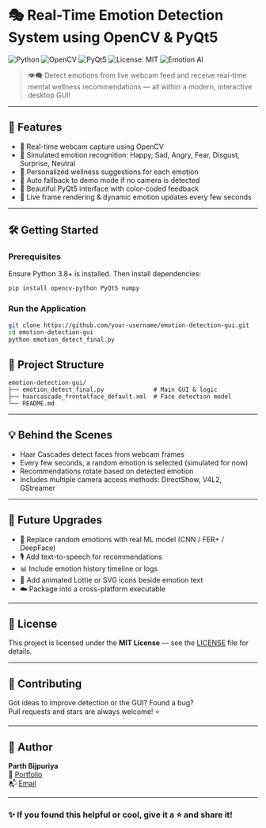 
# 🎭 Real-Time Emotion Detection System using OpenCV & PyQt5

![Python](https://img.shields.io/badge/Python-3.8+-blue?style=for-the-badge&logo=python)
![OpenCV](https://img.shields.io/badge/OpenCV-Enabled-brightgreen?style=for-the-badge&logo=opencv)
![PyQt5](https://img.shields.io/badge/GUI-PyQt5-red?style=for-the-badge&logo=qt)
![License: MIT](https://img.shields.io/badge/License-MIT-yellow.svg?style=for-the-badge)
![Emotion AI](https://img.shields.io/badge/Emotion%20AI-Simulation-purple?style=for-the-badge&logo=ai)

> 👁️‍🗨️ Detect emotions from live webcam feed and receive real-time mental wellness recommendations — all within a modern, interactive desktop GUI!

---

## 🌟 Features

- 📸 Real-time webcam capture using OpenCV
- 🧠 Simulated emotion recognition: Happy, Sad, Angry, Fear, Disgust, Surprise, Neutral
- 💬 Personalized wellness suggestions for each emotion
- 🚨 Auto fallback to demo mode if no camera is detected
- 🎨 Beautiful PyQt5 interface with color-coded feedback
- 🔄 Live frame rendering & dynamic emotion updates every few seconds

---



## 🛠️ Getting Started

### Prerequisites

Ensure Python 3.8+ is installed. Then install dependencies:

```bash
pip install opencv-python PyQt5 numpy
```

### Run the Application

```bash
git clone https://github.com/your-username/emotion-detection-gui.git
cd emotion-detection-gui
python emotion_detect_final.py
```


## 📂 Project Structure

```
emotion-detection-gui/
├── emotion_detect_final.py              # Main GUI & logic
├── haarcascade_frontalface_default.xml  # Face detection model
└── README.md
```

---

## 💡 Behind the Scenes

- Haar Cascades detect faces from webcam frames
- Every few seconds, a random emotion is selected (simulated for now)
- Recommendations rotate based on detected emotion
- Includes multiple camera access methods: DirectShow, V4L2, GStreamer

---

## 🎯 Future Upgrades

- 🤖 Replace random emotions with real ML model (CNN / FER+ / DeepFace)
- 🎙️ Add text-to-speech for recommendations
- 📊 Include emotion history timeline or logs
- 🌈 Add animated Lottie or SVG icons beside emotion text
- ☁️ Package into a cross-platform executable

---

## 📜 License

This project is licensed under the **MIT License** — see the [LICENSE](LICENSE) file for details.

---

## 🤝 Contributing

Got ideas to improve detection or the GUI? Found a bug?  
Pull requests and stars are always welcome! ⭐

---

## 👤 Author

**Parth Bijpuriya**  
💼 [Portfolio](https://superb-gingersnap-2a78b0.netlify.app/)  
📬 [Email](mailto:your.email@example.com)  

---
### ✨ If you found this helpful or cool, give it a ⭐ and share it!
